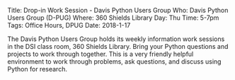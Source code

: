 Title: Drop-in Work Session - Davis Python Users Group
Who: Davis Python Users Group (D-PUG)
Where: 360 Shields Library
Day: Thu
Time: 5-7pm
Tags: Office Hours, DPUG
Date: 2018-1-17

The Davis Python Users Group holds its weekly
information work sessions in the DSI class room, 360 Shields Library. Bring
your Python questions and projects to work through together. This is a very friendly
helpful environment to work through problems, ask questions, and discuss using Python for research.
